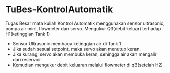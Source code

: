 # TuBes-KontrolAutomatik
Tugas Besar mata kuliah Kontrol Automatik menggunakan sensor ultrasonic, pompa air mini, flowmeter dan servo. 
Mengukur Q3(debit keluar) terhadap H1(ketinggian Tank 1)
<ul><li>Sensor Ultrasonic membaca ketinggian air di Tank 1 </li>
<li>Jika sudah sesuai setpoint, maka servo akan menutup keran.</li>
<li>Jika kurang, servo akan membuka keran, sehingga air akan mengalir dari reservoir</li>
<li>Kemudian mengukur debit keluaran melalui flowmeter di q3(setelah H2)</li></ul>
